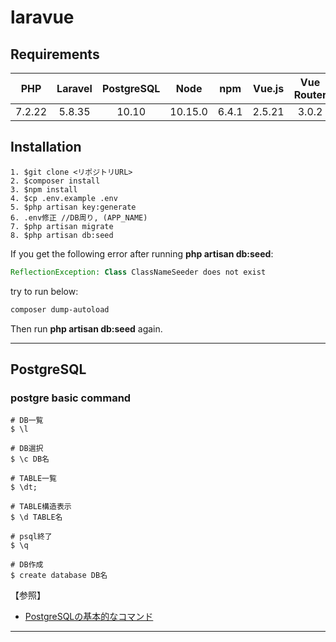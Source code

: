 # laravue

## Requirements
| PHP         | Laravel     | PostgreSQL  | Node        | npm         | Vue.js      | Vue Router  | Vuex        |
|:-----------:|:-----------:|:-----------:|:-----------:|:-----------:|:-----------:|:-----------:|:-----------:|
| 7.2.22      | 5.8.35      | 10.10       | 10.15.0     | 6.4.1       | 2.5.21      | 3.0.2       | 3.0.1       |

## Installation
```
1. $git clone <リポジトリURL>
2. $composer install
3. $npm install
4. $cp .env.example .env
5. $php artisan key:generate
6. .env修正 //DB周り, (APP_NAME)
7. $php artisan migrate
8. $php artisan db:seed
```

If you get the following error after running **php artisan db:seed**:
```php
ReflectionException: Class ClassNameSeeder does not exist
```

try to run below:
```sh
composer dump-autoload
```

Then run **php artisan db:seed** again.

---

## PostgreSQL
### postgre basic command
```
# DB一覧
$ \l

# DB選択
$ \c DB名

# TABLE一覧
$ \dt;

# TABLE構造表示
$ \d TABLE名

# psql終了
$ \q

# DB作成
$ create database DB名
```
【参照】
- [PostgreSQLの基本的なコマンド](https://qiita.com/H-A-L/items/fe8cb0e0ee0041ff3ceb)
---
